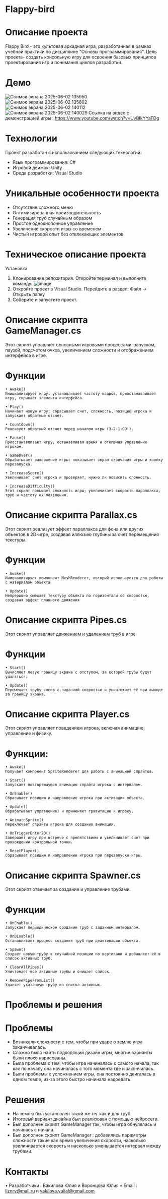 # Flappy-bird
# Описание проекта 
Flappy Bird - это культовая аркадная игра, разработанная в рамках учебной практики по дисциплине "Основы программирования". Цель проекта- создать консольную игру для освоения базовых принципов проектирования игр и понимания  циклов разработки.
# Демо 
![Снимок экрана 2025-06-02 135950](https://github.com/user-attachments/assets/d670b383-c920-43e6-a631-0c752dfe3f74)
![Снимок экрана 2025-06-02 135802](https://github.com/user-attachments/assets/283cb3b8-70b7-4c37-b82a-50f0e4981ecf)
![Снимок экрана 2025-06-02 140112](https://github.com/user-attachments/assets/7e0f474b-6f5c-4535-8762-be625764d19d)
![Снимок экрана 2025-06-02 140029](https://github.com/user-attachments/assets/875f5bef-a157-4e36-91dd-fcc2c878630a)
Ссылка на видео с демонстрацией игры : https://www.youtube.com/watch?v=UvBIkYYaTDg
# Технологии 
Проект разработан с использованием следующих технологий:
- Язык программирования: C#
- Игровой движок: Unity
- Среда разработки: Visual Studio
# Уникальные особенности проекта 
- Отсутствие сложного меню
- Оптимизированная производительность
- Генерация труб случайным образом
- Простое однокнопочное управление
- Увеличение скорости игры со временем
- Чистый игровой опыт без отвлекающих элементов
# Техническое описание проекта 
Установка 
1. Клонирование репозитория.
Откройте терминал и выполните команду:
![image](https://github.com/user-attachments/assets/09c93471-852c-4cf7-bc84-a69e2956ceea)
2. Откройте проект в Visual Studio.
Перейдите в раздел:
Файл → Открыть папку
3. Соберите и запустите проект.
# Описание скрипта GameManager.cs
Этот скрипт управляет основными игровыми процессами: запуском, паузой, подсчетом очков, увеличением сложности и отображением интерфейса в игре.
# Функции
```
• Awake()
Инициализирует игру: устанавливает частоту кадров, приостанавливает игру, скрывает элементы интерфейса.
```
```
• Play()  
Начинает новую игру: сбрасывает счет, сложность, позицию игрока и запускает обратный отсчет.
```
```
• Countdown()
Реализует обратный отсчет перед началом игры (3-2-1-GO!).
```
```
• Pause()
Приостанавливает игру, останавливая время и отключая управление игроком.
```
```
• GameOver()
Обрабатывает завершение игры: показывает экран окончания игры и кнопку перезапуска.
```
```
• IncreaseScore()
Увеличивает счет игрока и проверяет, нужно ли повысить сложность.
```
```
• IncreaseDifficulty()
Этот скрипт повышает сложность игры; увеличивает скорость параллакса, труб и частоту их появления.
```


# Описание скрипта Parallax.cs 
Этот скрипт реализует эффект параллакса для фона или других объектов в 2D-игре, создавая иллюзию глубины за счет перемещения текстуры.
# Функции
```
• Awake()
Инициализирует компонент MeshRenderer, который используется для работы с материалом объекта
```
```
• Update()
Непрерывно смещает текстуру объекта по горизонтали со скоростью, создавая эффект плавного движения
```

# Описание скрипта Pipes.cs
Этот скрипт управляет движением и удалением труб в игре
# Функции
```
• Start()
Вычисляет левую границу экрана с отступом, за которой трубы будут удаляться.
```
```
• Update()
Перемещает трубу влево с заданной скоростью и уничтожает её при выходе за границу экрана.
```

# Описание скрипта Player.cs
Этот скрипт управляет поведением игрока, включая анимацию, управление и физику.
# Функции: 
```
• Awake()
Получает компонент SpriteRenderer для работы с анимацией спрайтов.
```
```
• Start()
Запускает повторяющуюся анимацию спрайта игрока с интервалом.
```
```
• OnEnable()
Сбрасывает позицию и направление игрока при активации объекта.
```
```
• Update()
Обрабатывает управление) и применяет гравитацию к игроку.
```
```
• AnimateSprite() 
Переключает спрайты игрока для создания анимации.
```
```
• OnTriggerEnter2D()
Завершает игру при встрече с препятствием и увеличивает счет при прохождении контрольной точки.
```
```
• ResetPlayer()
Сбрасывает позицию и направление игрока при перезапуске игры.
```

# Описание скрипта Spawner.cs
Этот скрипт отвечает за создание и управление трубами. 
# Функции
```
• OnEnable()
Запускает периодическое создание труб с заданным интервалом.
```
```
• OnDisable()
Останавливает процесс создания труб при деактивации объекта.
```
```
• Spawn()
Создает новую трубу в случайной позиции по вертикали и добавляет её в список активных труб.
```
```
• ClearAllPipes()
Уничтожает все активные трубы и очищает список.
```
```
• RemovePipeFromList()
Удаляет указанную трубу из списка активных.
```
# Проблемы и решения 
# Проблемы
- Возникали сложности с тем, чтобы при ударе о землю игра заканчивалась.
- Сложно было найти подходящий дизайн игры, многие варианты были плохо нарисованы.
- Была проблема с тем, чтобы игра начиналась с самого начала, так как по началу она начиналась с того момента где и закончилась.
- Были проблемы с усложнением игры, она постоянно двигалась в одном темпе, из-за этого быстро начинала надоедать.
# Решения 
- На землю был установлен такой же тег как и для труб.
- Итоговый вариант дизайна был реализован с помощью нейросети.
- Был дополнен скрипт GameManager так, чтобы игра обнулялась и начинась с начала.
- Был дополнен скрипт GameManager : добавились параметры сложности такие как время увеличения скорости, насколько увеличивается скорость и насколько уменьшается интервал между трубами.
# Контакты 
• Разработчики : Вакилова Юлия и Воронцова Юлия 
• Email : llznrv@mail.ru и vakilova.yulial@gmail.com


